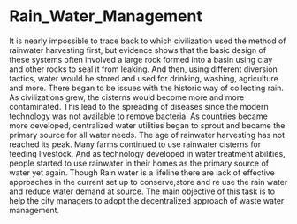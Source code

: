 # Rain_Water_Management
It is nearly impossible to trace back to which civilization used the method of rainwater harvesting first, but evidence shows that the basic design of these systems often involved a large rock formed into a basin using clay and other rocks to seal it from leaking. And then, using different diversion tactics, water would be stored and used for drinking, washing, agriculture and more. There began to be issues with the historic way of collecting rain.
As civilizations grew, the cisterns would become more and more contaminated. This lead to the spreading of diseases since the modern technology was not available to remove bacteria. As countries became more developed, centralized water utilities began to sprout and became the primary source for all water needs. The age of rainwater harvesting has not reached its peak. Many farms continued to use rainwater cisterns for feeding livestock. And as technology developed in water treatment abilities, people started to use rainwater in their homes as the primary source of water yet again. 
Though Rain water is a lifeline there are lack of effective approaches in the current set up to conserve,store and re use the rain water and reduce water demand at source. The main objective of this task is to help the city managers to adopt the decentralized approach of waste water management.
